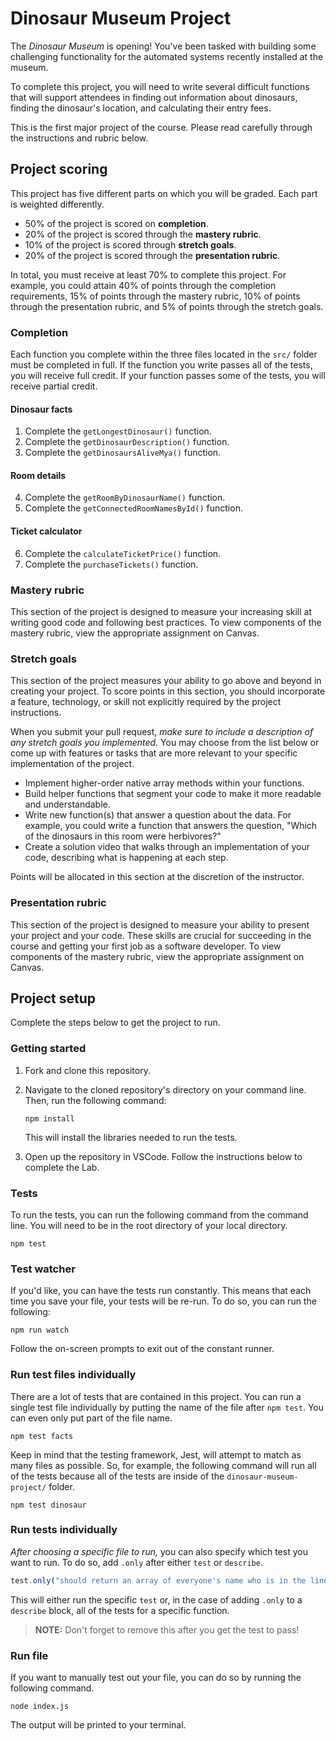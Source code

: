 # Dinosaur Museum Project

The _Dinosaur Museum_ is opening! You've been tasked with building some challenging functionality for the automated systems recently installed at the museum.

To complete this project, you will need to write several difficult functions that will support attendees in finding out information about dinosaurs, finding the dinosaur's location, and calculating their entry fees.

This is the first major project of the course. Please read carefully through the instructions and rubric below.

## Project scoring

This project has five different parts on which you will be graded. Each part is weighted differently.

- 50% of the project is scored on **completion**.
- 20% of the project is scored through the **mastery rubric**.
- 10% of the project is scored through **stretch goals**.
- 20% of the project is scored through the **presentation rubric**.

In total, you must receive at least 70% to complete this project. For example, you could attain 40% of points through the completion requirements, 15% of points through the mastery rubric, 10% of points through the presentation rubric, and 5% of points through the stretch goals.

### Completion

Each function you complete within the three files located in the `src/` folder must be completed in full. If the function you write passes all of the tests, you will receive full credit. If your function passes some of the tests, you will receive partial credit.

#### Dinosaur facts

1. Complete the `getLongestDinosaur()` function.
1. Complete the `getDinosaurDescription()` function.
1. Complete the `getDinosaursAliveMya()` function.

#### Room details

4. Complete the `getRoomByDinosaurName()` function.
1. Complete the `getConnectedRoomNamesById()` function.

#### Ticket calculator

6. Complete the `calculateTicketPrice()` function.
1. Complete the `purchaseTickets()` function.

### Mastery rubric

This section of the project is designed to measure your increasing skill at writing good code and following best practices. To view components of the mastery rubric, view the appropriate assignment on Canvas.

### Stretch goals

This section of the project measures your ability to go above and beyond in creating your project. To score points in this section, you should incorporate a feature, technology, or skill not explicitly required by the project instructions.

When you submit your pull request, _make sure to include a description of any stretch goals you implemented._ You may choose from the list below or come up with features or tasks that are more relevant to your specific implementation of the project.

- Implement higher-order native array methods within your functions.
- Build helper functions that segment your code to make it more readable and understandable.
- Write new function(s) that answer a question about the data. For example, you could write a function that answers the question, "Which of the dinosaurs in this room were herbivores?"
- Create a solution video that walks through an implementation of your code, describing what is happening at each step.

Points will be allocated in this section at the discretion of the instructor.

### Presentation rubric

This section of the project is designed to measure your ability to present your project and your code. These skills are crucial for succeeding in the course and getting your first job as a software developer. To view components of the mastery rubric, view the appropriate assignment on Canvas.

## Project setup

Complete the steps below to get the project to run.

### Getting started

1. Fork and clone this repository.

1. Navigate to the cloned repository's directory on your command line. Then, run the following command:

   ```
   npm install
   ```

   This will install the libraries needed to run the tests.

1. Open up the repository in VSCode. Follow the instructions below to complete the Lab.

### Tests

To run the tests, you can run the following command from the command line. You will need to be in the root directory of your local directory.

```
npm test
```

### Test watcher

If you'd like, you can have the tests run constantly. This means that each time you save your file, your tests will be re-run. To do so, you can run the following:

```
npm run watch
```

Follow the on-screen prompts to exit out of the constant runner.

### Run test files individually

There are a lot of tests that are contained in this project. You can run a single test file individually by putting the name of the file after `npm test`. You can even only put part of the file name.

```
npm test facts
```

Keep in mind that the testing framework, Jest, will attempt to match as many files as possible. So, for example, the following command will run all of the tests because all of the tests are inside of the `dinosaur-museum-project/` folder.

```
npm test dinosaur
```

### Run tests individually

_After choosing a specific file to run,_ you can also specify which test you want to run. To do so, add `.only` after either `test` or `describe`.

```js
test.only("should return an array of everyone's name who is in the line, in order", () => {
```

This will either run the specific `test` or, in the case of adding `.only` to a `describe` block, all of the tests for a specific function.

> **NOTE:** Don't forget to remove this after you get the test to pass!

### Run file

If you want to manually test out your file, you can do so by running the following command.

```
node index.js
```

The output will be printed to your terminal.
